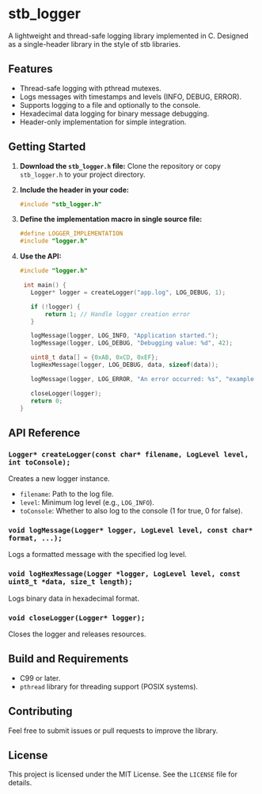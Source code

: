 # stb_logger

A lightweight and thread-safe logging library implemented in C. Designed as a single-header library in the style of stb libraries.

## Features
- Thread-safe logging with pthread mutexes.
- Logs messages with timestamps and levels (INFO, DEBUG, ERROR).
- Supports logging to a file and optionally to the console.
- Hexadecimal data logging for binary message debugging.
- Header-only implementation for simple integration.

## Getting Started

1. **Download the `stb_logger.h` file:**
   Clone the repository or copy `stb_logger.h` to your project directory.

2. **Include the header in your code:**
   ```c
   #include "stb_logger.h"
   ```
3. **Define the implementation macro in single source file:**
   ```c
   #define LOGGER_IMPLEMENTATION
   #include "logger.h"
   ```
4. **Use the API:** 
   ```c
   #include "logger.h"

    int main() {
      Logger* logger = createLogger("app.log", LOG_DEBUG, 1);

      if (!logger) {
          return 1; // Handle logger creation error
      }

      logMessage(logger, LOG_INFO, "Application started.");
      logMessage(logger, LOG_DEBUG, "Debugging value: %d", 42);

      uint8_t data[] = {0xAB, 0xCD, 0xEF};
      logHexMessage(logger, LOG_DEBUG, data, sizeof(data));

      logMessage(logger, LOG_ERROR, "An error occurred: %s", "example error");

      closeLogger(logger);
      return 0;
   }
   ```


## API Reference

### `Logger* createLogger(const char* filename, LogLevel level, int toConsole);`
Creates a new logger instance.
- `filename`: Path to the log file.
- `level`: Minimum log level (e.g., `LOG_INFO`).
- `toConsole`: Whether to also log to the console (1 for true, 0 for false).

### `void logMessage(Logger* logger, LogLevel level, const char* format, ...);`
Logs a formatted message with the specified log level.

### `void logHexMessage(Logger *logger, LogLevel level, const uint8_t *data, size_t length);`
Logs binary data in hexadecimal format.

### `void closeLogger(Logger* logger);`
Closes the logger and releases resources.

## Build and Requirements

- C99 or later.
- `pthread` library for threading support (POSIX systems).

## Contributing

Feel free to submit issues or pull requests to improve the library.

## License

This project is licensed under the MIT License. See the `LICENSE` file for details.


